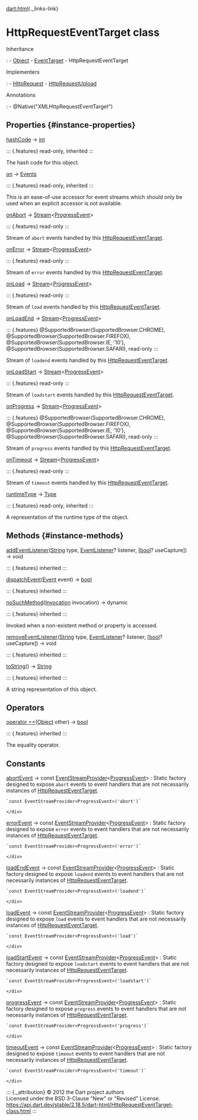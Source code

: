 [dart:html](../dart-html/dart-html-library){._links-link}

HttpRequestEventTarget class
============================

Inheritance

:   -   [Object](../dart-core/object-class)
    -   [EventTarget](eventtarget-class)
    -   HttpRequestEventTarget

Implementers

:   -   [HttpRequest](httprequest-class)
    -   [HttpRequestUpload](httprequestupload-class)

Annotations

:   -   \@Native(\"XMLHttpRequestEventTarget\")

Properties {#instance-properties}
----------

[hashCode](../dart-core/object/hashcode) → [int](../dart-core/int-class)

::: {.features}
read-only, inherited
:::

The hash code for this object.

[on](eventtarget/on) → [Events](events-class)

::: {.features}
read-only, inherited
:::

This is an ease-of-use accessor for event streams which should only be
used when an explicit accessor is not available.

[onAbort](httprequesteventtarget/onabort) →
[Stream](../dart-async/stream-class)\<[ProgressEvent](progressevent-class)\>

::: {.features}
read-only
:::

Stream of `abort` events handled by this
[HttpRequestEventTarget](httprequesteventtarget-class).

[onError](httprequesteventtarget/onerror) →
[Stream](../dart-async/stream-class)\<[ProgressEvent](progressevent-class)\>

::: {.features}
read-only
:::

Stream of `error` events handled by this
[HttpRequestEventTarget](httprequesteventtarget-class).

[onLoad](httprequesteventtarget/onload) →
[Stream](../dart-async/stream-class)\<[ProgressEvent](progressevent-class)\>

::: {.features}
read-only
:::

Stream of `load` events handled by this
[HttpRequestEventTarget](httprequesteventtarget-class).

[onLoadEnd](httprequesteventtarget/onloadend) →
[Stream](../dart-async/stream-class)\<[ProgressEvent](progressevent-class)\>

::: {.features}
\@SupportedBrowser(SupportedBrowser.CHROME),
\@SupportedBrowser(SupportedBrowser.FIREFOX),
\@SupportedBrowser(SupportedBrowser.IE, \'10\'),
\@SupportedBrowser(SupportedBrowser.SAFARI), read-only
:::

Stream of `loadend` events handled by this
[HttpRequestEventTarget](httprequesteventtarget-class).

[onLoadStart](httprequesteventtarget/onloadstart) →
[Stream](../dart-async/stream-class)\<[ProgressEvent](progressevent-class)\>

::: {.features}
read-only
:::

Stream of `loadstart` events handled by this
[HttpRequestEventTarget](httprequesteventtarget-class).

[onProgress](httprequesteventtarget/onprogress) →
[Stream](../dart-async/stream-class)\<[ProgressEvent](progressevent-class)\>

::: {.features}
\@SupportedBrowser(SupportedBrowser.CHROME),
\@SupportedBrowser(SupportedBrowser.FIREFOX),
\@SupportedBrowser(SupportedBrowser.IE, \'10\'),
\@SupportedBrowser(SupportedBrowser.SAFARI), read-only
:::

Stream of `progress` events handled by this
[HttpRequestEventTarget](httprequesteventtarget-class).

[onTimeout](httprequesteventtarget/ontimeout) →
[Stream](../dart-async/stream-class)\<[ProgressEvent](progressevent-class)\>

::: {.features}
read-only
:::

Stream of `timeout` events handled by this
[HttpRequestEventTarget](httprequesteventtarget-class).

[runtimeType](../dart-core/object/runtimetype) →
[Type](../dart-core/type-class)

::: {.features}
read-only, inherited
:::

A representation of the runtime type of the object.

Methods {#instance-methods}
-------

[addEventListener](eventtarget/addeventlistener)([String](../dart-core/string-class)
type, [EventListener](eventlistener)? listener,
\[[bool](../dart-core/bool-class)? useCapture\]) → void

::: {.features}
inherited
:::

[dispatchEvent](eventtarget/dispatchevent)([Event](event-class) event) →
[bool](../dart-core/bool-class)

::: {.features}
inherited
:::

[noSuchMethod](../dart-core/object/nosuchmethod)([Invocation](../dart-core/invocation-class)
invocation) → dynamic

::: {.features}
inherited
:::

Invoked when a non-existent method or property is accessed.

[removeEventListener](eventtarget/removeeventlistener)([String](../dart-core/string-class)
type, [EventListener](eventlistener)? listener,
\[[bool](../dart-core/bool-class)? useCapture\]) → void

::: {.features}
inherited
:::

[toString](../dart-core/object/tostring)() →
[String](../dart-core/string-class)

::: {.features}
inherited
:::

A string representation of this object.

Operators
---------

[operator
==](../dart-core/object/operator_equals)([Object](../dart-core/object-class)
other) → [bool](../dart-core/bool-class)

::: {.features}
inherited
:::

The equality operator.

Constants
---------

[abortEvent](httprequesteventtarget/abortevent-constant) → const [EventStreamProvider](eventstreamprovider-class)\<[ProgressEvent](progressevent-class)\>
:   Static factory designed to expose `abort` events to event handlers
    that are not necessarily instances of
    [HttpRequestEventTarget](httprequesteventtarget-class).
    <div>

    `const EventStreamProvider<ProgressEvent>('abort')`

    </div>

[errorEvent](httprequesteventtarget/errorevent-constant) → const [EventStreamProvider](eventstreamprovider-class)\<[ProgressEvent](progressevent-class)\>
:   Static factory designed to expose `error` events to event handlers
    that are not necessarily instances of
    [HttpRequestEventTarget](httprequesteventtarget-class).
    <div>

    `const EventStreamProvider<ProgressEvent>('error')`

    </div>

[loadEndEvent](httprequesteventtarget/loadendevent-constant) → const [EventStreamProvider](eventstreamprovider-class)\<[ProgressEvent](progressevent-class)\>
:   Static factory designed to expose `loadend` events to event handlers
    that are not necessarily instances of
    [HttpRequestEventTarget](httprequesteventtarget-class).
    <div>

    `const EventStreamProvider<ProgressEvent>('loadend')`

    </div>

[loadEvent](httprequesteventtarget/loadevent-constant) → const [EventStreamProvider](eventstreamprovider-class)\<[ProgressEvent](progressevent-class)\>
:   Static factory designed to expose `load` events to event handlers
    that are not necessarily instances of
    [HttpRequestEventTarget](httprequesteventtarget-class).
    <div>

    `const EventStreamProvider<ProgressEvent>('load')`

    </div>

[loadStartEvent](httprequesteventtarget/loadstartevent-constant) → const [EventStreamProvider](eventstreamprovider-class)\<[ProgressEvent](progressevent-class)\>
:   Static factory designed to expose `loadstart` events to event
    handlers that are not necessarily instances of
    [HttpRequestEventTarget](httprequesteventtarget-class).
    <div>

    `const EventStreamProvider<ProgressEvent>('loadstart')`

    </div>

[progressEvent](httprequesteventtarget/progressevent-constant) → const [EventStreamProvider](eventstreamprovider-class)\<[ProgressEvent](progressevent-class)\>
:   Static factory designed to expose `progress` events to event
    handlers that are not necessarily instances of
    [HttpRequestEventTarget](httprequesteventtarget-class).
    <div>

    `const EventStreamProvider<ProgressEvent>('progress')`

    </div>

[timeoutEvent](httprequesteventtarget/timeoutevent-constant) → const [EventStreamProvider](eventstreamprovider-class)\<[ProgressEvent](progressevent-class)\>
:   Static factory designed to expose `timeout` events to event handlers
    that are not necessarily instances of
    [HttpRequestEventTarget](httprequesteventtarget-class).
    <div>

    `const EventStreamProvider<ProgressEvent>('timeout')`

    </div>

::: {._attribution}
© 2012 the Dart project authors\
Licensed under the BSD 3-Clause \"New\" or \"Revised\" License.\
<https://api.dart.dev/stable/2.18.5/dart-html/HttpRequestEventTarget-class.html>
:::

